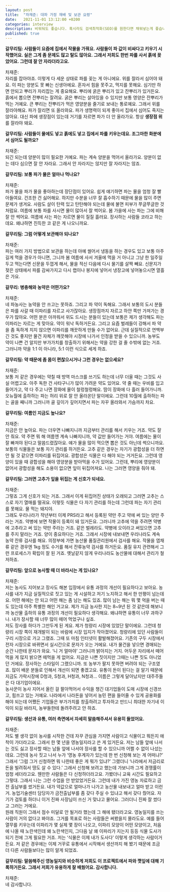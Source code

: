 ```yaml
---
layout: post
title:  "차재준: 대파 가정 재배 및 보관 요령"
date:   2021-11-01 13:12:00 +0200
categories: interview
description: 비워둬도 좋습니다. 혹시라도 검색최적화(SEO)를 원한다면 채워넣는게 좋습니다.
published: true
---
```


**갈무리팀: 사람들이 요즘에 집에서 작물을 가꿔요. 사람들이 파 값이 비싸다고 키우기 시작했어요. 실은 그게 좀 문제도 많고 탈도 많아요. 그래서 저희도 한번 파를 사서 흙에 꽂았어요. 그런데 잘 안 자라더라고요.**  
   
차재준:  
자리를 잡아야죠. 이렇게 다 세운 상태로 파를 꽂는 게 아니에요. 위를 잘라서 심어야 돼요. 이 파는 양분도 못 빠는 신생아에요. 혼자서 힘을 못주고, 먹지를 못해요. 심기만 하면 안되고 뿌리가 자리잡는 게 중요해요. 뿌리에 굵은 뿌리가 있고 잔뿌리가 있거든요. 흙에서 뽑으면 잔뿌리는 잘려요. 굵은 뿌리는 살아있을 수 있지만 보통 영양은 잔뿌리가 먹는 거예요. 큰 뿌리는 잔뿌리가 먹은 영양분을 줄기로 보내는 통로예요. 그래서 위를 잘라야해요. 파가 잘리면 또 올라와요. 파가 생명력이 되게 좋아서 집에서 심어도 죽지는 않아요. 대신 파에 생장점이 있는데 거기를 자르면 파가 더 안 올라가요. 항상 **생장점 위**를 잘라야 돼요.  
 
**갈무리팀: 사람들이 물에도 넣고 흙에도 넣고 집에서 파를 키우는데요. 조그마한 화분에서 심어도 될까요?**  
   
차재준:  
되긴 되는데 양분이 많이 필요한 거예요. 파는 계속 양분을 먹어서 올라가요. 양분이 없는 데다 심으면 잘 안 자라요. 그래서 안 자라지는 않지만 잘 자라지는 않죠.  
   
**갈무리팀: 보통 파가 물은 얼마나 먹나요?**  
   
차재준:  
파가 물을 파가 물을 좋아하는데 장단점이 있어요. 쉽게 얘기하면 파는 물을 엄청 잘 빨아들여요. 건조한 건 싫어해요. 하지만 수분을 너무 잘 흡수하기 때문에 물을 많이 주면 문제가 생겨요. 사람도 살이 탄력 있고 탄탄해야 되는데 물에 불면 피부가 쭈글쭈글한 것 처럼요. 여름에 보통 파를 사시면 물이 많아서 잘 썩어요. 봄 가을에 사는 파는 그에 비해 잘 안 썩어요. 여름에 사는 파는 자르면 물이 질질 흘러요. 장사하는 사람들 코라고 하는데요. 왜냐하면 진득한 코 같은 게 나오니까요.  
   
**갈무리팀: 그럼 어떻게 보관해야 되나요?**  
   
차재준:  
파는 여러 가지 방법으로 보관을 하는데 아예 썰어서 냉동을 하는 경우도 있고 보통 아주 길게 먹을 경우가 아니면, 그니까 봄 여름에 사서 겨울에 먹을 거 아니고 그냥 한 일주일 두고 먹는다면 신문을 두껍게 해서, 물을 적신 다음에 다시 물기를 살짝 빼요. 신문지가 젖은 상태에서 파를 감싸가지고 다시 랩이나 봉지에 넣어서 냉장고에 넣어놓으시면 열흘은 가요.  
   
**갈무리: 병충해와 농약은 어떤가요?**  
   
차재준:  
네 파농사는 농약을 안 쓰고는 못하죠. 그리고 파 약이 독해요. 그래서 보통의 도시 분들은 파를 사갈 때 이파리를 자르고 사가잖아요.   생장점까지 자르고 하얀 쪽만 가져가는 경우가 많아요. 어떤 분은 아까워서 위도 드시는 분들이 있는데 보통은 제가 생각해도 파는 이파리는 자르는 게 맞아요. 약이 워낙 독하거든요. 그리고 요즘 벌레들이 강해서 파 약을 좀 독하게 치지 않으면 이파리를 깨끗하게 만들 수가 없어요. 근데 실질적으로 연백부 긴 것도 좋지만 물건 자체가 깨끗해야 시장에 나가서 인정을 받을 수 있으니까. 농부도 약이 나쁜 건 알지만 부가가치를 창출하기 위해서는 약을 강한 걸 줄 수밖에 없는 거죠. 그러니까 약을 1:1 이 아니라, 5:1 이런 식으로 세게 하죠.  
   
**갈무리팀:  약 때문에 좀 몸이 편찮으시거나 그런 경우는 없으세요?**  
   
차재준:  
보통 저 같은 경우에는 약칠 때 방역 마스크를 쓰기도 하는데 너무 더울 때는 그것도 사실 어렵고요. 아주 독한 건 사타구니가 많이 가려운 약도 있어요. 약 줄 때는 우비를 입고 들어가고, 약 다 주고 나면 장화에 물이 철렁철렁해요. 땀이 장화에 다 흘러 들어가니까. 오뉴월에 출하하는 파는 허리 위로 잘 안 올라온단 말이에요. 그런데 10월에 출하하는 파는 골을 째니까 그러니까 골 깊이가 깊어지면서 파는 자꾸 올라와서 가슴까지 차요.  
   
**갈무리팀: 여름인 지금도 높나요?**  
   
차재준:  
지금은 안 높아요. 파는 더우면 나빠지니까 지금부터 관리를 해서 키우는 거죠. 약도 잘 안 줘요. 약 주면 뭐 해 여름엔 계속 나빠지니까, 약 값만 들어가는 거야. 여름에는 물이 잘 빠져야 된다고 말씀드렸잖아요. 얘가 물을 많이 먹으면 뽑은 것도 아닌데 썩으니까요.  
보통의 식물들은 보통 자기 관리를 하거든요. 고추 같은 경우는 자기가 광합성을 더 하면 안 될 것 같으면 이파리를 뒤집어요. 광합성은 식물은 다 해야 되는 거거든요. 그런데 영양이 있을 때 광합성을 해야 영양분을 받아먹을 수가 있어요. 그런데, 뿌리에 영양분이 없어서 광합성을 해도 소용이 없으면 잎이 뒤집어져요. 나는 그러면 영양을 줘야 돼.  
   
**갈무리팀: 그러면 고추가 잎을 뒤집는 게 신호가 되네요.**  
   
차재준:  
그렇죠 그게 신호가 되는 거죠. 그래서 이게 뒤집어진 상태가 오래되고 그러면 고추는 스스로 자기 열매를 떨궈요. 이렇듯 식물은 다 자기 관리를 하는데 그런데 파는 자기 관리를 못해요. 물 먹는 돼지야.  
그래도 우리나라가 작년부터 이제 PRS라고 해서 등록된 약만 주고 약에 써 있는 양만 주라는 거죠. 약병에 보면 작물이 등록이 돼 있거든요.   그러니까 고추에 약을 주려면 약병에 고추라고 써 있는 약만 주라는 거죠. 같은 벌레라도. 약병에 오이라고 써있으면 고추를 주지 말라는 거죠. 양이 중요하다는 거죠. 그래서 시장에 내보내면 우리나라도 계속 농약 잔류 검사를 해요. 의정부에 가면 농산물 품질관리원에서 검사를 해요. 작물을 엽채류 같은 경우엔 1kg 정도 수거를 해서 잔류농약 검사를 하거든요.   품질 유지 관련해서 그런 프로세스가 확립이 잘 된 거죠. 옛날같지 않게 우리나라도 농산물에 대해서 관리가 철저하죠.  

**갈무리팀: 앞으로 농사할 때 더 바라시는 게 있나요?**  
   
차재준:  
저는 농사도 지어보고 장사도 해본 입장에서 유통 과정의 개선이 필요하다고 보아요. 농사를 내가 지금 실질적으로 짓고 있는 게 시설하고 저기 노지하고 해서 한 만평이 넘는데요. 어떤 해에는 안 되고 어떤 해는 좀 남는 해도 있죠. 많이 남는 해는 뭐 몇 억을 버는 때도 있는데 아주 특별한 해인 거고요. 제가 지금 농사한 지는 8~9년 된 것 같은데 해보니까 농산물 출하의 유통 과정의 개선이 필요하다 생각해요. 왜냐하면 유통이 너무 과하구나. 내가 장사할 때 너무 많이 떼어 먹었구나 싶죠.  
저도 장사를 하다가 그만두게 된 게요. 제가 청량리 시장에 있었단 말이에요. 그런데 청량리 시장 쪽이 재개발이 되는 바람에 시장 입지가 작아졌어요. 청량리에 있던 사람들이 구리 시장으로 가고 그랬죠. 그때 또 마침 인터넷이 활발해졌어요. 기존의 구두 시장에서 전자 시장으로 바뀌면서 실시간으로 문자가 오는 거에요. 내가 물건을 넣으면 경매되는 순간 나한테 문자가 와요. ‘니 거 얼마야’ 그러니까 밝아지는 거지. 어두운 자리에서 떼어먹을 게 많지 밝으면 떼먹을 게 없어요. 지금은 나쁜 짓이지만 그때는 나쁜 짓도 아니었던 거에요. 장사하는 스타일이 그랬으니까. 또 농부가 팔지 못하면 버려야 되는 구조였죠. 많이 배운 분들로 인해서 개선이 되면 좋겠고요. 유통이 돈이 된다는 걸 알기 때문에 지금도 가락시장에 D청과, S청과, H청과, N청과… 이름은 그렇게 달아났지만 대주주들은 다 대기업이에요.  
농사꾼이 농사 지어서 올린 걸 팔아먹어서 수익을 챙긴 대기업들이 도매 시장에 신경쓰고, 힘쓰고 있는 거예요. 나라에서 나라돈을 넣어서 농민 편을 들어줄 수 있게 공용화를 해야 되는데 어쨌든 기업들은 부가가치를 창출하려고 투자하고 만드니 최대한 자기네 이익이 되길 바라지, 농부들한테 돌려주려고 안 하죠.  
 
**갈무리팀: 생산과 유통, 여러 측면에서 자세히 말씀해주셔서 유용히 들었어요.**  
  
차재준:  
저도 별 생각 없이 농사를 시작한 건데 자꾸 관심을 가지면 사람이고 식물이고 뭐든지 애착이 가더라고요. 그래서 한 몇 년을 영농일지라고 쓴 게 있거든요. 저는 남들 앞에 나서는 것도 싫고 장사할 때는 남들 앞에 나서야 장사를 할 수 있으니까 어쩔 수 없이 나섰는데요. 그런데 농사 짓고 나서 누가 ‘영농 후계자가 있는데 한 번 신청해 보는 게 어떠냐?’ 그래서 ‘그럼 그거 신청하면 뭐 나한테 좋은 게 뭐가 있냐?’ 그랬더니 ‘나라에서 저금리로 돈을 빌려줘서 땅도 살 수 있다.’ 그래서 신청해 보려고 했는데 가보니까 그게 경쟁률이 엄청 세더라고요. 웬만한 사람들은 다 신청하더라고요. 가봤더니 교육 시간도 필요하고 그렇대. 그래서 나는 그런 수업을 안 받았었거든요. 그런데 내가 가진 영농 자료하고 금전 출납부를 썼거든요. 내가 약값으로 얼마나가 나가고 농산물 내보내고 얼마 받고 이런 거. 농업기술센터 담당자가 금전출납부를 좀 갖다 주실 수 있냐고 해서 갖다 줬어요. 자기가 검토를 하더니 이거 진짜 사장님이 쓰신 거 맞냐고 물어요. 그러더니 진짜 잘 썼다고 그러는 거에요.  
원래 직원이 그래서 점수 미달로 안 될거라 했는데 그 해에 됐더라고요. 영농일지를 쓰는 사람이 거의 없다고 봐야죠. 그거를 목표로 하는 사람들은 써봤을지 몰라도요. 예를 들어 열무를 키우는데 이파리가 몇 실제 몇 장이 나오고, 이파리 모양이 어떤 모양이고, 처음에 나올 때 노란색인데 왜 노란색인지, 그다음 날 왜 이파리가 지는지 등등 식물 도사가 되기 전에 그게 필요한 거죠. 저는 ‘식물은 이제 내가 도사다’ 이렇게 생각하는 사람이거든요. 저 같은 경우에는 이제 거꾸로 유통에서 시작해서 생산까지 해 봤기 때문에 조금 더 다른 사람들보다는 많이 알게 되었죠.  
  
**갈무리팀: 말씀해주신 영농일지와 비슷하게 저희도 이 프로젝트에서 파와 깻잎에 대해 기록하거든요. 그래서 저희가 유용하게 잘 배웠어요. 감사합니다.**  
   
차재준:  
네 감사합니다.
  
  